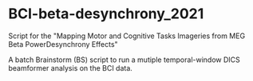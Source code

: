 # BCI-beta-desynchrony_2021
Script for the "Mapping Motor and Cognitive Tasks Imageries from MEG Beta PowerDesynchrony Effects"

A batch Brainstorm (BS) script to run a mutiple temporal-window DICS beamformer analysis on the BCI data. 

